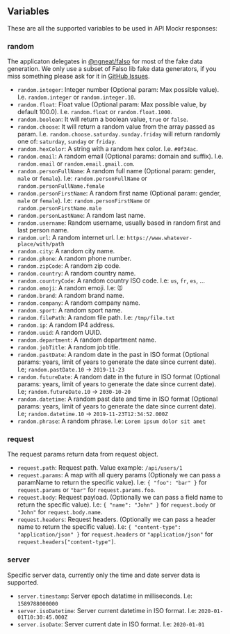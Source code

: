 ## Variables

These are all the supported variables to be used in API Mockr responses:

### random

The applicaton delegates in [@ngneat/falso](https://github.com/ngneat/falso) for most of the fake data generation. We only use a subset of Falso lib fake data generators, if you miss something please ask for it in [GitHub Issues](https://github.com/rsc1975/api-mockr/issues).

* `random.integer`: Integer number (Optional param: Max possible value). I.e. `random.integer` or `random.integer.10`.
* `random.float`: Float value (Optional param: Max possible value, by default 100.0). I.e. `random.float` or `random.float.1000`.
* `random.boolean`: It will return a boolean value, `true` or `false`.
* `random.choose`: It will return a random value from the array passed as param. I.e. `random.choose.saturday.sunday.friday` will return randomly one of: `saturday`, `sunday` or `friday`.
* `random.hexColor`: A string with a random hex color. I.e. `#0f34ac`.
* `random.email`: A random email (Optional params: domain and suffix). I.e. `random.email` or `random.email.gmail.com`.
* `random.personFullName`: A random full name (Optional param: gender, `male` or `female`). I.e: `random.personFullName` or `random.personFullName.female`
* `random.personFirstName`: A random first name (Optional param: gender, `male` or `female`). I.e: `random.personFirstName` or `random.personFirstName.male`
* `random.personLastName`: A random last name.
* `random.username`: Random username, usually based in random first and last person name.
* `random.url`: A random internet url. I.e: `https://www.whatever-place/with/path`
* `random.city`: A random city name.
* `random.phone`: A random phone number.
* `random.zipCode`: A random zip code.
* `random.country`: A random country name.
* `random.countryCode`: A random country ISO code. I.e: `us`, `fr`, `es`, ...
* `random.emoji`: A random emoji. I.e: `🐭`
* `random.brand`: A random brand name.
* `random.company`: A random company name.
* `random.sport`: A random sport name.
* `random.filePath`: A random file path. I.e: `/tmp/file.txt`
* `random.ip`: A random IP4 address.
* `random.uuid`: A random UUID.
* `random.department`: A random department name.
* `random.jobTitle`: A random job title.
* `random.pastDate`: A random date in the past in ISO format (Optional params: years, limit of years to generate the date since current date). I.e; `random.pastDate.10` -> `2019-11-23`
* `random.futureDate`: A random date in the future in ISO format (Optional params: years, limit of years to generate the date since current date). I.e; `random.futureDate.10` -> `2030-10-20`
* `random.datetime`: A random past date and time in ISO format (Optional params: years, limit of years to generate the date since current date). I.e; `random.datetime.10` -> `2019-11-23T12:34:52.000Z`
* `random.phrase`: A random phrase. I.e: `Lorem ipsum dolor sit amet`

### request

The request params return data from request object.

* `request.path`: Request path. Value example: `/api/users/1`
* `request.params`: A map with all query params (Optionaly we can pass a paramName to return the specific value). I.e: `{ "foo": "bar" }` for `request.params` or `"bar"` for `request.params.foo`.
* `request.body`: Request payload. (Optionally we can pass a field name to return the specific value). I.e: `{ "name": "John" }` for `request.body` or `"John"` for `request.body.name`.
* `request.headers`: Request headers. (Optionally we can pass a header name to return the specific value). I.e: `{ "content-type": "application/json" }` for `request.headers` or `"application/json"` for `request.headers["content-type"]`.

### server

Specific server data, currently only the time and date server data is supported.

* `server.timestamp`: Server epoch datatime in milliseconds. I.e: `1589788000000`
* `server.isoDatetime`: Server current datetime in ISO format. I.e: `2020-01-01T10:30:45.000Z`
* `server.isoDate`: Server current date in ISO format. I.e: `2020-01-01`



